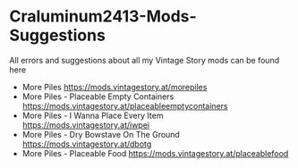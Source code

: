 # Craluminum2413-Mods-Suggestions
All errors and suggestions about all my Vintage Story mods can be found here

- More Piles https://mods.vintagestory.at/morepiles
- More Piles - Placeable Empty Containers https://mods.vintagestory.at/placeableemptycontainers
- More Piles - I Wanna Place Every Item https://mods.vintagestory.at/iwpei
- More Piles - Dry Bowstave On The Ground https://mods.vintagestory.at/dbotg
- More Piles - Placeable Food https://mods.vintagestory.at/placeablefood
